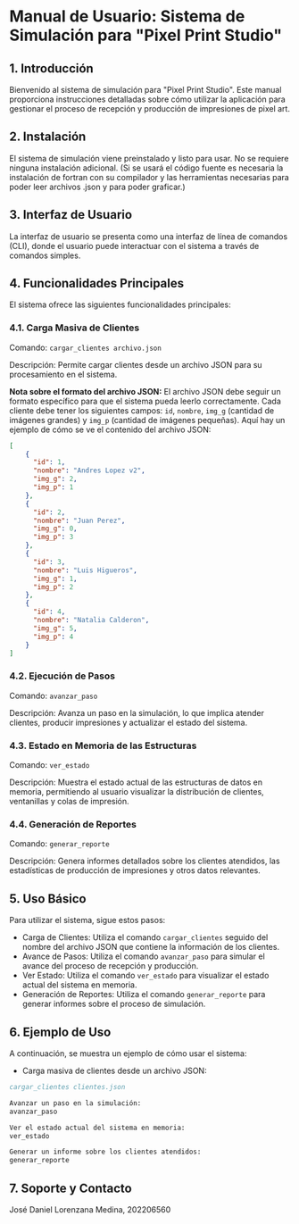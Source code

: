 # Manual de Usuario: Sistema de Simulación para "Pixel Print Studio"

## 1. Introducción

Bienvenido al sistema de simulación para "Pixel Print Studio". Este manual proporciona instrucciones detalladas sobre cómo utilizar la aplicación para gestionar el proceso de recepción y producción de impresiones de pixel art.

## 2. Instalación

El sistema de simulación viene preinstalado y listo para usar. No se requiere ninguna instalación adicional. (Si se usará el código fuente es necesaria la instalación de fortran con su compilador y las herramientas necesarias para poder leer archivos .json y para poder graficar.)

## 3. Interfaz de Usuario

La interfaz de usuario se presenta como una interfaz de línea de comandos (CLI), donde el usuario puede interactuar con el sistema a través de comandos simples.

## 4. Funcionalidades Principales

El sistema ofrece las siguientes funcionalidades principales:

### 4.1. Carga Masiva de Clientes

Comando: `cargar_clientes archivo.json`

Descripción: Permite cargar clientes desde un archivo JSON para su procesamiento en el sistema.

**Nota sobre el formato del archivo JSON:** El archivo JSON debe seguir un formato específico para que el sistema pueda leerlo correctamente. Cada cliente debe tener los siguientes campos: `id`, `nombre`, `img_g` (cantidad de imágenes grandes) y `img_p` (cantidad de imágenes pequeñas). Aquí hay un ejemplo de cómo se ve el contenido del archivo JSON:

```json
[
    {
      "id": 1,
      "nombre": "Andres Lopez v2",
      "img_g": 2,
      "img_p": 1 
    },
    {
      "id": 2,
      "nombre": "Juan Perez",
      "img_g": 0,
      "img_p": 3 
    },
    {
      "id": 3,
      "nombre": "Luis Higueros",
      "img_g": 1,
      "img_p": 2 
    },
    {
      "id": 4,
      "nombre": "Natalia Calderon",
      "img_g": 5,
      "img_p": 4 
    }
]
```

### 4.2. Ejecución de Pasos

Comando: `avanzar_paso`

Descripción: Avanza un paso en la simulación, lo que implica atender clientes, producir impresiones y actualizar el estado del sistema.

### 4.3. Estado en Memoria de las Estructuras

Comando: `ver_estado`

Descripción: Muestra el estado actual de las estructuras de datos en memoria, permitiendo al usuario visualizar la distribución de clientes, ventanillas y colas de impresión.

### 4.4. Generación de Reportes

Comando: `generar_reporte`

Descripción: Genera informes detallados sobre los clientes atendidos, las estadísticas de producción de impresiones y otros datos relevantes.

## 5. Uso Básico

Para utilizar el sistema, sigue estos pasos:

- Carga de Clientes: Utiliza el comando `cargar_clientes` seguido del nombre del archivo JSON que contiene la información de los clientes.
- Avance de Pasos: Utiliza el comando `avanzar_paso` para simular el avance del proceso de recepción y producción.
- Ver Estado: Utiliza el comando `ver_estado` para visualizar el estado actual del sistema en memoria.
- Generación de Reportes: Utiliza el comando `generar_reporte` para generar informes sobre el proceso de simulación.

## 6. Ejemplo de Uso

A continuación, se muestra un ejemplo de cómo usar el sistema:

- Carga masiva de clientes desde un archivo JSON:

```fortran
cargar_clientes clientes.json

Avanzar un paso en la simulación:
avanzar_paso

Ver el estado actual del sistema en memoria:
ver_estado

Generar un informe sobre los clientes atendidos:
generar_reporte
```
## 7. Soporte y Contacto
José Daniel Lorenzana Medina, 202206560
